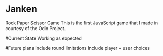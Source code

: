 # Janken
Rock Paper Scissor Game
  This is the first JavaScript game that I made in courtesy of the Odin Project.

#Current State
  Working as expected
  
#Future plans
  Include round limitations
  Include player + user choices
  
